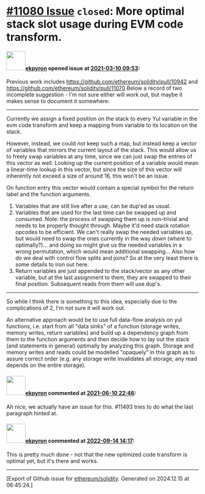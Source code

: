# [\#11080 Issue](https://github.com/ethereum/solidity/issues/11080) `closed`: More optimal stack slot usage during EVM code transform.

#### <img src="https://avatars.githubusercontent.com/u/1347491?v=4" width="50">[ekpyron](https://github.com/ekpyron) opened issue at [2021-03-10 09:53](https://github.com/ethereum/solidity/issues/11080):

Previous work includes https://github.com/ethereum/solidity/pull/10942 and https://github.com/ethereum/solidity/pull/11070
Below a record of two incomplete suggestion - I'm not sure either will work out, but maybe it makes sense to document it somewhere:

--------
Currently ẃe assign a fixed position on the stack to every Yul variable in the evm code transform and keep a mapping from variable to its location on the stack.

However, instead, we could *not* keep such a map, but instead keep a vector of variables that mirrors the current layout of the stack. This would allow us to freely swap variables at any time, since we can just swap the entries of this vector as well. Looking up the current position of a variable would mean a linear-time lookup in this vector, but since the size of this vector will inherently not exceed a size of around 16, this won't be an issue.

On function entry this vector would contain a special symbol for the return label and the function arguments.

1. Variables that are still live after a use, can be dup'ed as usual.
2. Variables that are used for the last time can be swapped up and consumed. Note: the process of swapping them up is non-trivial and needs to be properly thought through. Maybe it'd need stack rotation opcodes to be efficient. We can't really swap the needed variables up, but would need to swap the ones currently in the way *down* (where to optimally?)... and doing so might give us the needed variables in a wrong permutation, which would mean additional swapping... Also how do we deal with control flow splits and joins? So at the very least there is some details to iron out here.
3. Return variables are just appended to the stack/vector as any other variable, but at the last assignment to them, they are swapped to their final position. Subsequent reads from them will use dup's.

---------
So while I think there is something to this idea, especially due to the complications of 2, I'm not sure it will work out.

An alternative approach would be to use full data-flow analysis on yul functions, i.e. start from all "data sinks" of a function (storage writes, memory writes, return variables) and build up a dependency graph from them to the function arguments and then decide how to lay out the stack (and statements in general) optimally by analyzing this graph. Storage and memory writes and reads could be modelled "opaquely" in this graph as to assure correct order (e.g. any storage write invalidates all storage, any read depends on the entire storage).

#### <img src="https://avatars.githubusercontent.com/u/1347491?v=4" width="50">[ekpyron](https://github.com/ekpyron) commented at [2021-06-10 22:46](https://github.com/ethereum/solidity/issues/11080#issuecomment-859133034):

Ah nice, we actually have an issue for this. #11493 tries to do what the last paragraph hinted at.

#### <img src="https://avatars.githubusercontent.com/u/1347491?v=4" width="50">[ekpyron](https://github.com/ekpyron) commented at [2022-09-14 14:17](https://github.com/ethereum/solidity/issues/11080#issuecomment-1246834479):

This is pretty much done - not that the new optimized code transform is optimal yet, but it's there and works.


-------------------------------------------------------------------------------



[Export of Github issue for [ethereum/solidity](https://github.com/ethereum/solidity). Generated on 2024.12.15 at 06:45:24.]
